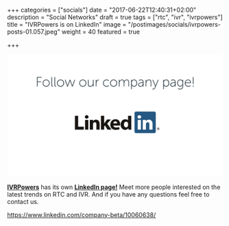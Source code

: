 +++
categories = ["socials"]
date = "2017-06-22T12:40:31+02:00"
description = "Social Networks"
draft = true
tags = ["rtc", "ivr", "ivrpowers"]
title = "IVRPowers is on LinkedIn"
image = "/postimages/socials/ivrpowers-posts-01.057.jpeg"
weight = 40
featured = true

+++

![IVRpowers LinkedIn](/postimages/socials/ivrpowers-posts-01.057.jpeg)

**[IVRPowers](http://www.ivrpowers.com)** has its own **[LinkedIn page!](https://www.linkedin.com/company-beta/10060638/)** Meet more people interested on the latest trends on RTC and IVR. And if you have any questions feel free to contact us.

https://www.linkedin.com/company-beta/10060638/

